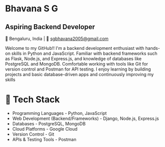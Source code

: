 # Bhavana S G

## Aspiring Backend Developer
📍 Bengaluru, India | 📧 sgbhavana2005@gmail.com

Welcome to my GitHub!! I'm a backend development enthusiast with hands-on skills in Python and JavaScript. Familiar with backend frameworks such as Flask, Node.js, and Express.js, and knowledge of databases like PostgreSQL and MongoDB. Comfortable working with tools like Git for version control and Postman for API testing. I enjoy learning by building projects and basic database-driven apps and continuously improving my skills

# 🔧 Tech Stack

- Programming Languages - Python, JavaScript
- Web Development (Backend/Frameworks) - Django, Node.js, Express.js
- Databases - PostgreSQL, MongoDB 
- Cloud Platforms - Google Cloud
- Version Control - Git
- APIs & Testing Tools - Postman
<!--
**SecuritySamurai-X/SecuritySamurai-X** is a ✨ _special_ ✨ repository because its `README.md` (this file) appears on your GitHub profile.

Here are some ideas to get you started:

- 🔭 I’m currently working on ...
- 🌱 I’m currently learning ...
- 👯 I’m looking to collaborate on ...
- 🤔 I’m looking for help with ...
- 💬 Ask me about ...
- 📫 How to reach me: ...
- 😄 Pronouns: ...
- ⚡ Fun fact: ...
-->
